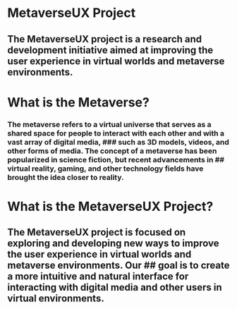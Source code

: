 # MetaverseUX Project
## The MetaverseUX project is a research and development initiative aimed at improving the user experience in virtual worlds and metaverse environments.

# What is the Metaverse?
### The metaverse refers to a virtual universe that serves as a shared space for people to interact with each other and with a vast array of digital media, ### such as 3D models, videos, and other forms of media. The concept of a metaverse has been popularized in science fiction, but recent advancements in ## virtual reality, gaming, and other technology fields have brought the idea closer to reality.

# What is the MetaverseUX Project?
## The MetaverseUX project is focused on exploring and developing new ways to improve the user experience in virtual worlds and metaverse environments. Our ## goal is to create a more intuitive and natural interface for interacting with digital media and other users in virtual environments.
